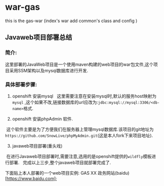 # war-gas

this is the gas-war (index's war add common's class and config )
## Javaweb项目部署总结

### 简介:

 这里部署的JavaWeb项目是一个使用maven构建的web项目的war包文件,这个项目采用SSM架构以及mysql数据库进行开发.
 
### 具体部署步骤:

1. openshift 安装mysql
  
  这里需要注意在安装mysql时,默认的服务host映射为`mysql` ,这个如果不改,链接数据库的url应改为:`jdbc:mysql://mysql:3306/<db-name>`格式.
  
2. openshift 安装phpAdmin 软件.

  这个软件主要是为了方便我们在服务器上管理mysql数据库.该项目的git地址为`https://github.com/SnowLive/phpMyAdmin.git`(这是本人fork下来项目地址).

3. javaweb项目部署(重头戏)

  在进行Javaweb项目部署时,需要注意,选用的是openshift提供的`wildfly`模板进行部署.
  
完成以上三步,整个javaweb项目就部署完成了.

下面贴上本人部署的一个web项目实例:
GAS XX 政务网站(baidu)[https://www.baidu.com];


